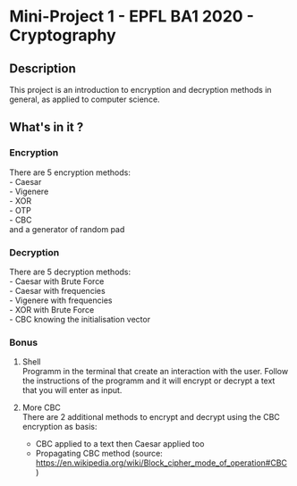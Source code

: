 # Mini-Project 1 - EPFL BA1 2020 - Cryptography

## Description

 This project is an introduction to encryption and decryption methods in general, as applied to computer science.

## What's in it ?

  ### Encryption
    
  There are 5 encryption methods:\
    - Caesar\
    - Vigenere\
    - XOR\
    - OTP\
    - CBC\
    and a generator of random pad
    
  ### Decryption
  There are 5 decryption methods:\
    - Caesar with Brute Force\
    - Caesar with frequencies\
    - Vigenere with frequencies\
    - XOR with Brute Force\
    - CBC knowing the initialisation vector
    
  ### Bonus
  
   1. Shell\
   Programm in the terminal that create an interaction with the user. 
   Follow the instructions of the programm and it will encrypt or decrypt a text that you will enter as input.
    
   2. More CBC\
   There are 2 additional methods to encrypt and decrypt using the CBC encryption as basis:
      - CBC applied to a text then Caesar applied too
      - Propagating CBC method (source: https://en.wikipedia.org/wiki/Block_cipher_mode_of_operation#CBC )
    
    
    
